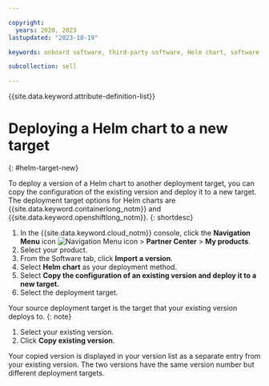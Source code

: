 ```yaml
---

copyright:
  years: 2020, 2023
lastupdated: "2023-10-19"

keywords: onboard software, third-party software, Helm chart, software, partner, sellers, deploy, partner center, target, deployment target

subcollection: sell

---
```


{{site.data.keyword.attribute-definition-list}}


# Deploying a Helm chart to a new target
{: #helm-target-new}

To deploy a version of a Helm chart to another deployment target, you can copy the configuration of the existing version and deploy it to a new target. The deployment target options for Helm charts are {{site.data.keyword.containerlong_notm}} and {{site.data.keyword.openshiftlong_notm}}.
{: shortdesc}

1. In the {{site.data.keyword.cloud_notm}} console, click the **Navigation Menu** icon ![Navigation Menu icon](../icons/icon_hamburger.svg "Menu") > **Partner Center** > **My products**.
1. Select your product.
1. From the Software tab, click **Import a version**.
1. Select **Helm chart** as your deployment method.
1. Select **Copy the configuration of an existing version and deploy it to a new target.**
1. Select the deployment target.

Your source deployment target is the target that your existing version deploys to.
{: note}

1. Select your existing version.
1. Click **Copy existing version**.

Your copied version is displayed in your version list as a separate entry from your existing version. The two versions have the same version number but different deployment targets.
